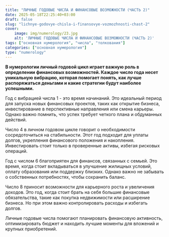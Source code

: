 ```yaml
---
title: "ЛИЧНЫЕ ГОДОВЫЕ ЧИСЛА И ФИНАНСОВЫЕ ВОЗМОЖНОСТИ (ЧАСТЬ 2)"
date: 2025-05-18T22:25:40+03:00
draft: false
slug: "lichnye-godovye-chisla-i-finansovye-vozmozhnosti-chast-2"
cover:
    image: img/numerology/23.jpg
    alt: 'ЛИЧНЫЕ ГОДОВЫЕ ЧИСЛА И ФИНАНСОВЫЕ ВОЗМОЖНОСТИ (ЧАСТЬ 2)'
tags: ["основная нумерология", "числа", "толкования"]
categories: ["основная нумерология"]
type: "numerology"
---
```



**В нумерологии личный годовой цикл играет важную роль в определении финансовых возможностей. Каждое число года несет уникальную вибрацию, которая помогает понять, как лучше распоряжаться деньгами и какие стратегии будут наиболее успешными.**

Год с вибрацией числа 1 - это время начинаний. Это идеальный период для запуска новых финансовых проектов, таких как открытие бизнеса, инвестирование в перспективные направления или смена карьеры. Однако важно помнить, что успех требует четкого плана и обдуманных действий.

Число 4 в личном годовом цикле говорит о необходимости сосредоточиться на стабильности. Этот год подходит для уплаты долгов, укрепления финансового положения и накопления. Инвестировать стоит только в проверенные активы, избегая рисковых операций.

Год с числом 6 благоприятен для финансов, связанных с семьей. Это время, когда стоит вкладываться в улучшение жилищных условий, оплату образования или поддержку близких. Однако важно не забывать о собственных потребностях, чтобы сохранить баланс.

Число 8 приносит возможности для карьерного роста и увеличения доходов. Это год, когда стоит брать на себя большие финансовые обязательства, такие как покупка недвижимости или расширение бизнеса. Но при этом важно контролировать расходы и избегать долгов.

Личные годовые числа помогают планировать финансовую активность, оптимизировать бюджет и находить лучшие моменты для вложений и крупных приобретений.

